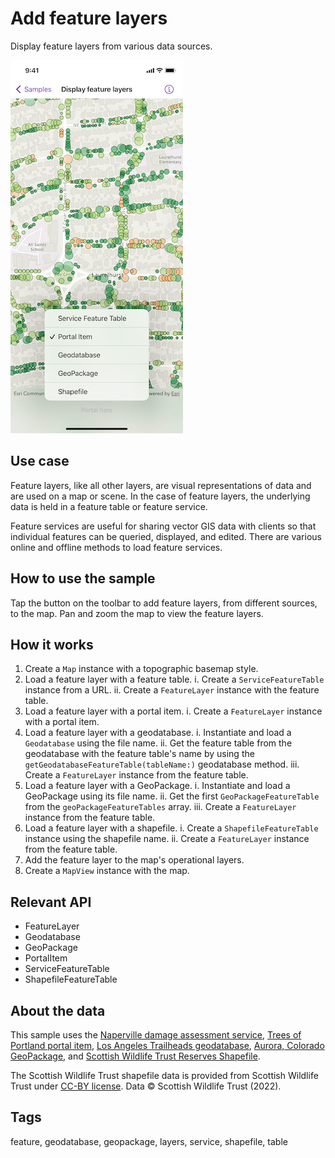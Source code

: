# Add feature layers

Display feature layers from various data sources.

![Screenshot of add feature layers sample](add-feature-layers.png)

## Use case

Feature layers, like all other layers, are visual representations of data and are used on a map or scene. In the case of feature layers, the underlying data is held in a feature table or feature service.

Feature services are useful for sharing vector GIS data with clients so that individual features can be queried, displayed, and edited. There are various online and offline methods to load feature services.

## How to use the sample

Tap the button on the toolbar to add feature layers, from different sources, to the map. Pan and zoom the map to view the feature layers.

## How it works

1. Create a `Map` instance with a topographic basemap style.
2. Load a feature layer with a feature table.
    i. Create a `ServiceFeatureTable` instance from a URL.
    ii. Create a `FeatureLayer` instance with the feature table.
3. Load a feature layer with a portal item.
    i. Create a `FeatureLayer` instance with a portal item.
4. Load a feature layer with a geodatabase.
    i. Instantiate and load a `Geodatabase` using the file name.
    ii. Get the feature table from the geodatabase with the feature table's name by using the `getGeodatabaseFeatureTable(tableName:)` geodatabase method.
    iii. Create a `FeatureLayer` instance from the feature table.
5. Load a feature layer with a GeoPackage.
    i. Instantiate and load a GeoPackage using its file name.
    ii. Get the first `GeoPackageFeatureTable` from the `geoPackageFeatureTables` array.
    iii. Create a `FeatureLayer` instance from the feature table.
6. Load a feature layer with a shapefile.
    i. Create a `ShapefileFeatureTable` instance using the shapefile name.
    ii. Create a `FeatureLayer` instance from the feature table.
7. Add the feature layer to the map's operational layers.
8. Create a `MapView` instance with the map.

## Relevant API

* FeatureLayer
* Geodatabase
* GeoPackage
* PortalItem
* ServiceFeatureTable
* ShapefileFeatureTable

## About the data

This sample uses the [Naperville damage assessment service](https://sampleserver7.arcgisonline.com/server/rest/services/DamageAssessment/FeatureServer/0), [Trees of Portland portal item](https://www.arcgis.com/home/item.html?id=1759fd3e8a324358a0c58d9a687a8578), [Los Angeles Trailheads geodatabase](https://www.arcgis.com/home/item.html?id=cb1b20748a9f4d128dad8a87244e3e37), [Aurora, Colorado GeoPackage](https://www.arcgis.com/home/item.html?id=68ec42517cdd439e81b036210483e8e7), and [Scottish Wildlife Trust Reserves Shapefile](https://www.arcgis.com/home/item.html?id=15a7cbd3af1e47cfa5d2c6b93dc44fc2).

The Scottish Wildlife Trust shapefile data is provided from Scottish Wildlife Trust under [CC-BY license](https://creativecommons.org/licenses/by/4.0/). Data © Scottish Wildlife Trust (2022).

## Tags

feature, geodatabase, geopackage, layers, service, shapefile, table
